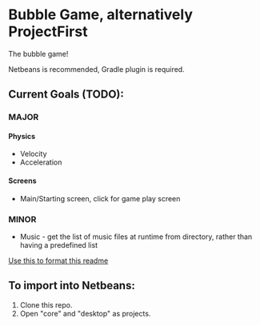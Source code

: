 Bubble Game, alternatively ProjectFirst
========
The bubble game!

Netbeans is recommended, Gradle plugin is required.

## Current Goals (TODO):

### MAJOR

#### Physics

*   Velocity
*   Acceleration

#### Screens

*   Main/Starting screen, click for game play screen
               
### MINOR

*   Music - get the list of music files at runtime from directory, rather than having a predefined list

[Use this to format this readme](http://daringfireball.net/projects/markdown/dingus)

## To import into Netbeans:

1.  Clone this repo.
2.  Open "core" and "desktop" as projects.
